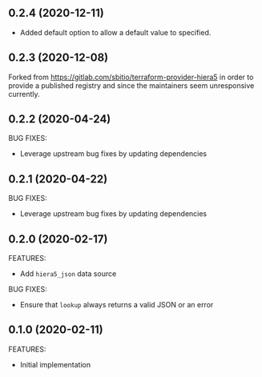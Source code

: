 ## 0.2.4 (2020-12-11)

- Added default option to allow a default value to specified.

## 0.2.3 (2020-12-08)

Forked from https://gitlab.com/sbitio/terraform-provider-hiera5 in order to provide a published registry and since the maintainers seem unresponsive currently.

## 0.2.2 (2020-04-24)

BUG FIXES:

* Leverage upstream bug fixes by updating dependencies

## 0.2.1 (2020-04-22)

BUG FIXES:

* Leverage upstream bug fixes by updating dependencies

## 0.2.0 (2020-02-17)

FEATURES:

* Add `hiera5_json` data source

BUG FIXES:

* Ensure that `lookup` always returns a valid JSON or an error

## 0.1.0 (2020-02-11)

FEATURES:

* Initial implementation
